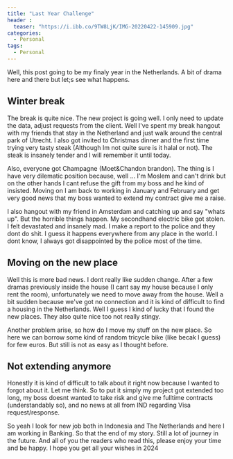 ```yaml
---
title: "Last Year Challenge"
header :
  teaser: "https://i.ibb.co/9TW8LjK/IMG-20220422-145909.jpg"
categories:
  - Personal
tags:
  - Personal
---
```


Well, this post going to be my finaly year in the Netherlands. A bit of drama here and there but let;s see what happens.

## Winter break
The break is quite nice. The new project is going well. I only need to update the data, adjust requests from the client. Well I've spent my break hangout with my friends that stay in the Netherland and just walk around the central park of Utrecht. I also got invited to Christmas dinner and the first time trying very tasty steak (Although Im not quite sure is it halal or not). The steak is insanely tender and I will remember it until today.

Also, everyone got Champagne (Moet&Chandon brandon). The thing is I have very dilematic position because, well ... I'm Moslem and can't drink but on the other hands I cant refuse the gift from my boss and he kind of insisted. Moving on I am back to working in January and February and get very good news that my boss wanted to extend my contract give me a raise.

I also hangout with my friend in Amsterdam and catching up and say "whats up". But the horrible things happen. My secondhand electric bike got stolen. I felt devastated and insanely mad. I make a report to the police and they dont do shit. I guess it happens everywhere from any place in the world. I dont know, I always got disappointed by the police most of the time.

## Moving on the new place
Well this is more bad news. I dont really like sudden change. After a few dramas previously inside the house (I cant say my house because I only rent the room), unfortunately we need to move away from the house. Well a bit sudden because we've got no connection and it is kind of difficult to find a housing in the Netherlands. Well I guess I kind of lucky that I found the new places. They also quite nice too not really stingy.

Another problem arise, so how do I move my stuff on the new place. So here we can borrow some kind of random tricycle bike (like becak I guess) for few euros. But still is not as easy as I thought before.

## Not extending anymore
Honestly it is kind of difficult to talk about it right now because I wanted to forgot about it. Let me think. So to put it simply my project got extended too long, my boss doesnt wanted to take risk and give me fulltime contracts (understandably so), and no news at all from IND regarding Visa request/response.

So yeah I look for new job both in Indonesia and The Netherlands and here I am working in Banking. So that the end of my story. Still a lot of journey in the future. And all of you the readers who read this, please enjoy your time and be happy. I hope you get all your wishes in 2024